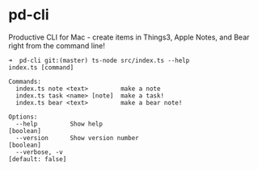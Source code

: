 # pd-cli

Productive CLI for Mac - create items in Things3, Apple Notes, and Bear right from the command line!

```
➜  pd-cli git:(master) ts-node src/index.ts --help
index.ts [command]

Commands:
  index.ts note <text>         make a note
  index.ts task <name> [note]  make a task!
  index.ts bear <text>         make a bear note!

Options:
  --help         Show help                                             [boolean]
  --version      Show version number                                   [boolean]
  --verbose, -v                                                 [default: false]
```

